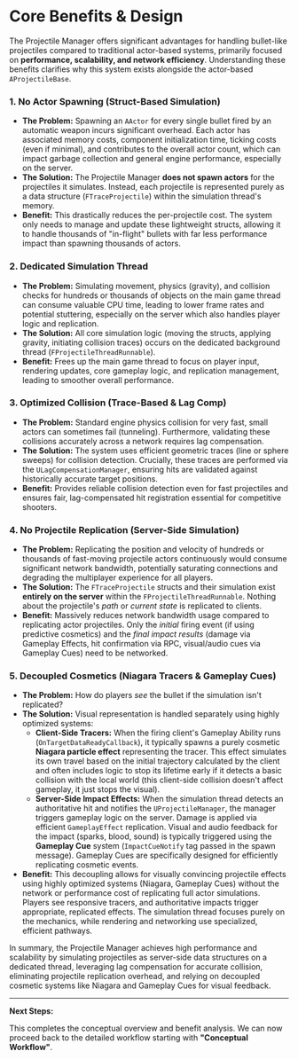 # Core Benefits & Design

The Projectile Manager offers significant advantages for handling bullet-like projectiles compared to traditional actor-based systems, primarily focused on **performance, scalability, and network efficiency**. Understanding these benefits clarifies why this system exists alongside the actor-based `AProjectileBase`.

### 1. No Actor Spawning (Struct-Based Simulation)

* **The Problem:** Spawning an `AActor` for every single bullet fired by an automatic weapon incurs significant overhead. Each actor has associated memory costs, component initialization time, ticking costs (even if minimal), and contributes to the overall actor count, which can impact garbage collection and general engine performance, especially on the server.
* **The Solution:** The Projectile Manager **does not spawn actors** for the projectiles it simulates. Instead, each projectile is represented purely as a data structure (`FTraceProjectile`) within the simulation thread's memory.
* **Benefit:** This drastically reduces the per-projectile cost. The system only needs to manage and update these lightweight structs, allowing it to handle thousands of "in-flight" bullets with far less performance impact than spawning thousands of actors.

### 2. Dedicated Simulation Thread

* **The Problem:** Simulating movement, physics (gravity), and collision checks for hundreds or thousands of objects on the main game thread can consume valuable CPU time, leading to lower frame rates and potential stuttering, especially on the server which also handles player logic and replication.
* **The Solution:** All core simulation logic (moving the structs, applying gravity, initiating collision traces) occurs on the dedicated background thread (`FProjectileThreadRunnable`).
* **Benefit:** Frees up the main game thread to focus on player input, rendering updates, core gameplay logic, and replication management, leading to smoother overall performance.

### 3. Optimized Collision (Trace-Based & Lag Comp)

* **The Problem:** Standard engine physics collision for very fast, small actors can sometimes fail (tunneling). Furthermore, validating these collisions accurately across a network requires lag compensation.
* **The Solution:** The system uses efficient geometric traces (line or sphere sweeps) for collision detection. Crucially, these traces are performed via the `ULagCompensationManager`, ensuring hits are validated against historically accurate target positions.
* **Benefit:** Provides reliable collision detection even for fast projectiles and ensures fair, lag-compensated hit registration essential for competitive shooters.

### 4. No Projectile Replication (Server-Side Simulation)

* **The Problem:** Replicating the position and velocity of hundreds or thousands of fast-moving projectile actors continuously would consume significant network bandwidth, potentially saturating connections and degrading the multiplayer experience for all players.
* **The Solution:** The `FTraceProjectile` structs and their simulation exist **entirely on the server** within the `FProjectileThreadRunnable`. Nothing about the projectile's _path_ or _current state_ is replicated to clients.
* **Benefit:** Massively reduces network bandwidth usage compared to replicating actor projectiles. Only the _initial_ firing event (if using predictive cosmetics) and the _final impact results_ (damage via Gameplay Effects, hit confirmation via RPC, visual/audio cues via Gameplay Cues) need to be networked.

### 5. Decoupled Cosmetics (Niagara Tracers & Gameplay Cues)

* **The Problem:** How do players _see_ the bullet if the simulation isn't replicated?
* **The Solution:** Visual representation is handled separately using highly optimized systems:
  * **Client-Side Tracers:** When the firing client's Gameplay Ability runs (`OnTargetDataReadyCallback`), it typically spawns a purely cosmetic **Niagara particle effect** representing the tracer. This effect simulates its own travel based on the initial trajectory calculated by the client and often includes logic to stop its lifetime early if it detects a basic collision with the local world (this client-side collision doesn't affect gameplay, it just stops the visual).
  * **Server-Side Impact Effects:** When the simulation thread detects an authoritative hit and notifies the `UProjectileManager`, the manager triggers gameplay logic on the server. Damage is applied via efficient `GameplayEffect` replication. Visual and audio feedback for the impact (sparks, blood, sound) is typically triggered using the **Gameplay Cue** system (`ImpactCueNotify` tag passed in the spawn message). Gameplay Cues are specifically designed for efficiently replicating cosmetic events.
* **Benefit:** This decoupling allows for visually convincing projectile effects using highly optimized systems (Niagara, Gameplay Cues) without the network or performance cost of replicating full actor simulations. Players see responsive tracers, and authoritative impacts trigger appropriate, replicated effects. The simulation thread focuses purely on the mechanics, while rendering and networking use specialized, efficient pathways.

In summary, the Projectile Manager achieves high performance and scalability by simulating projectiles as server-side data structures on a dedicated thread, leveraging lag compensation for accurate collision, eliminating projectile replication overhead, and relying on decoupled cosmetic systems like Niagara and Gameplay Cues for visual feedback.

***

**Next Steps:**

This completes the conceptual overview and benefit analysis. We can now proceed back to the detailed workflow starting with **"Conceptual Workflow"**.
